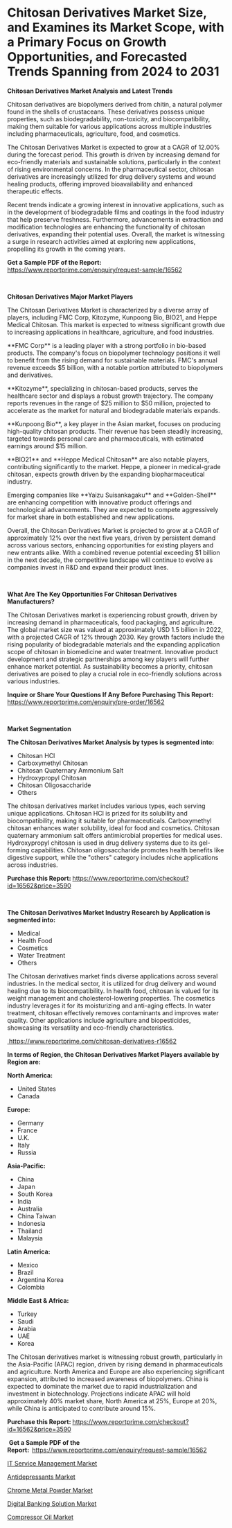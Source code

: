 <p><h1>Chitosan Derivatives Market Size, and Examines its Market Scope, with a Primary Focus on Growth Opportunities, and Forecasted Trends Spanning from 2024 to 2031</h1></p><p><strong>Chitosan Derivatives Market Analysis and Latest Trends</strong></p>
<p><p>Chitosan derivatives are biopolymers derived from chitin, a natural polymer found in the shells of crustaceans. These derivatives possess unique properties, such as biodegradability, non-toxicity, and biocompatibility, making them suitable for various applications across multiple industries including pharmaceuticals, agriculture, food, and cosmetics.</p><p>The Chitosan Derivatives Market is expected to grow at a CAGR of 12.00% during the forecast period. This growth is driven by increasing demand for eco-friendly materials and sustainable solutions, particularly in the context of rising environmental concerns. In the pharmaceutical sector, chitosan derivatives are increasingly utilized for drug delivery systems and wound healing products, offering improved bioavailability and enhanced therapeutic effects.</p><p>Recent trends indicate a growing interest in innovative applications, such as in the development of biodegradable films and coatings in the food industry that help preserve freshness. Furthermore, advancements in extraction and modification technologies are enhancing the functionality of chitosan derivatives, expanding their potential uses. Overall, the market is witnessing a surge in research activities aimed at exploring new applications, propelling its growth in the coming years.</p></p>
<p><strong>Get a Sample PDF of the Report:&nbsp;</strong> <a href="https://www.reportprime.com/enquiry/request-sample/16562?utm_campaign=117&utm_medium=2&utm_source=Github&utm_content=ia&utm_term=23112024&utm_id=chitosan-derivatives">https://www.reportprime.com/enquiry/request-sample/16562</a></p>
<p>&nbsp;</p>
<p><strong>Chitosan Derivatives Major Market Players</strong></p>
<p><p>The Chitosan Derivatives Market is characterized by a diverse array of players, including FMC Corp, Kitozyme, Kunpoong Bio, BIO21, and Heppe Medical Chitosan. This market is expected to witness significant growth due to increasing applications in healthcare, agriculture, and food industries.</p><p>**FMC Corp** is a leading player with a strong portfolio in bio-based products. The company's focus on biopolymer technology positions it well to benefit from the rising demand for sustainable materials. FMC's annual revenue exceeds $5 billion, with a notable portion attributed to biopolymers and derivatives.</p><p>**Kitozyme**, specializing in chitosan-based products, serves the healthcare sector and displays a robust growth trajectory. The company reports revenues in the range of $25 million to $50 million, projected to accelerate as the market for natural and biodegradable materials expands.</p><p>**Kunpoong Bio**, a key player in the Asian market, focuses on producing high-quality chitosan products. Their revenue has been steadily increasing, targeted towards personal care and pharmaceuticals, with estimated earnings around $15 million.</p><p>**BIO21** and **Heppe Medical Chitosan** are also notable players, contributing significantly to the market. Heppe, a pioneer in medical-grade chitosan, expects growth driven by the expanding biopharmaceutical industry.</p><p>Emerging companies like **Yaizu Suisankagaku** and **Golden-Shell** are enhancing competition with innovative product offerings and technological advancements. They are expected to compete aggressively for market share in both established and new applications.</p><p>Overall, the Chitosan Derivatives Market is projected to grow at a CAGR of approximately 12% over the next five years, driven by persistent demand across various sectors, enhancing opportunities for existing players and new entrants alike. With a combined revenue potential exceeding $1 billion in the next decade, the competitive landscape will continue to evolve as companies invest in R&D and expand their product lines.</p></p>
<p>&nbsp;</p>
<p><strong>What Are The Key Opportunities For Chitosan Derivatives Manufacturers?</strong></p>
<p><p>The Chitosan Derivatives market is experiencing robust growth, driven by increasing demand in pharmaceuticals, food packaging, and agriculture. The global market size was valued at approximately USD 1.5 billion in 2022, with a projected CAGR of 12% through 2030. Key growth factors include the rising popularity of biodegradable materials and the expanding application scope of chitosan in biomedicine and water treatment. Innovative product development and strategic partnerships among key players will further enhance market potential. As sustainability becomes a priority, chitosan derivatives are poised to play a crucial role in eco-friendly solutions across various industries.</p></p>
<p><strong>Inquire or Share Your Questions If Any Before Purchasing This Report:</strong> <a href="https://www.reportprime.com/enquiry/pre-order/16562?utm_campaign=117&utm_medium=2&utm_source=Github&utm_content=ia&utm_term=23112024&utm_id=chitosan-derivatives">https://www.reportprime.com/enquiry/pre-order/16562</a></p>
<p>&nbsp;</p>
<p><strong>Market Segmentation</strong></p>
<p><strong>The Chitosan Derivatives Market Analysis by types is segmented into:</strong></p>
<p><ul><li>Chitosan HCl</li><li>Carboxymethyl Chitosan</li><li>Chitosan Quaternary Ammonium Salt</li><li>Hydroxypropyl Chitosan</li><li>Chitosan Oligosaccharide</li><li>Others</li></ul></p>
<p><p>The chitosan derivatives market includes various types, each serving unique applications. Chitosan HCl is prized for its solubility and biocompatibility, making it suitable for pharmaceuticals. Carboxymethyl chitosan enhances water solubility, ideal for food and cosmetics. Chitosan quaternary ammonium salt offers antimicrobial properties for medical uses. Hydroxypropyl chitosan is used in drug delivery systems due to its gel-forming capabilities. Chitosan oligosaccharide promotes health benefits like digestive support, while the "others" category includes niche applications across industries.</p></p>
<p><strong>Purchase this Report:&nbsp;</strong><a href="https://www.reportprime.com/checkout?id=16562&price=3590&utm_campaign=117&utm_medium=2&utm_source=Github&utm_content=ia&utm_term=23112024&utm_id=chitosan-derivatives">https://www.reportprime.com/checkout?id=16562&price=3590</a></p>
<p>&nbsp;</p>
<p><strong>The Chitosan Derivatives Market Industry Research by Application is segmented into:</strong></p>
<p><ul><li>Medical</li><li>Health Food</li><li>Cosmetics</li><li>Water Treatment</li><li>Others</li></ul></p>
<p><p>The Chitosan derivatives market finds diverse applications across several industries. In the medical sector, it is utilized for drug delivery and wound healing due to its biocompatibility. In health food, chitosan is valued for its weight management and cholesterol-lowering properties. The cosmetics industry leverages it for its moisturizing and anti-aging effects. In water treatment, chitosan effectively removes contaminants and improves water quality. Other applications include agriculture and biopesticides, showcasing its versatility and eco-friendly characteristics.</p></p>
<p><a href="https://www.reportprime.com/chitosan-derivatives-r16562?utm_campaign=117&utm_medium=2&utm_source=Github&utm_content=ia&utm_term=23112024&utm_id=chitosan-derivatives">&nbsp;https://www.reportprime.com/chitosan-derivatives-r16562</a></p>
<p><strong>In terms of Region, the Chitosan Derivatives Market Players available by Region are:</strong></p>
<p>
    <p> <strong> North America: </strong>
        <ul>
            <li>United States</li>
            <li>Canada</li>
        </ul>
        </p> 
    <p> <strong> Europe: </strong>
        <ul>
            <li>Germany</li>
            <li>France</li>
            <li>U.K.</li>
            <li>Italy</li>
            <li>Russia</li>
        </ul>
        </p> 
    <p> <strong> Asia-Pacific: </strong>
        <ul>
            <li>China</li>
            <li>Japan</li>
            <li>South Korea</li>
            <li>India</li>
            <li>Australia</li>
            <li>China Taiwan</li>
            <li>Indonesia</li>
            <li>Thailand</li>
            <li>Malaysia</li>
        </ul>
        </p> 
    <p> <strong> Latin America: </strong>
        <ul>
            <li>Mexico</li>
            <li>Brazil</li>
            <li>Argentina Korea</li>
            <li>Colombia</li>
        </ul>
        </p> 
    <p> <strong> Middle East & Africa: </strong>
        <ul>
            <li>Turkey</li>
            <li>Saudi</li>
            <li>Arabia</li>
            <li>UAE</li>
            <li>Korea</li>
        </ul>
    </p>
    </p>
<p><p>The Chitosan derivatives market is witnessing robust growth, particularly in the Asia-Pacific (APAC) region, driven by rising demand in pharmaceuticals and agriculture. North America and Europe are also experiencing significant expansion, attributed to increased awareness of biopolymers. China is expected to dominate the market due to rapid industrialization and investment in biotechnology. Projections indicate APAC will hold approximately 40% market share, North America at 25%, Europe at 20%, while China is anticipated to contribute around 15%.</p></p>
<p><strong>Purchase this Report: </strong><a href="https://www.reportprime.com/checkout?id=16562&price=3590&utm_campaign=117&utm_medium=2&utm_source=Github&utm_content=ia&utm_term=23112024&utm_id=chitosan-derivatives">https://www.reportprime.com/checkout?id=16562&price=3590</a></p>
<p>&nbsp;<strong>Get a Sample PDF of the Report:&nbsp;&nbsp;</strong><a href="https://www.reportprime.com/enquiry/request-sample/16562?utm_campaign=117&utm_medium=2&utm_source=Github&utm_content=ia&utm_term=23112024&utm_id=chitosan-derivatives">https://www.reportprime.com/enquiry/request-sample/16562</a></p>
<p><strong></strong></p>
<p><p><a href="https://issuu.com/reportprime-2/docs/it-service-management-market-size-2_70d538c61b4ddd?utm_campaign=117&utm_medium=2&utm_source=Github&utm_content=ia&utm_term=23112024&utm_id=chitosan-derivatives">IT Service Management Market</a></p><p><a href="https://www.linkedin.com/pulse/swot-analysis-antidepressants-market-business-insights-cmlrf?utm_campaign=117&utm_medium=2&utm_source=Github&utm_content=ia&utm_term=23112024&utm_id=chitosan-derivatives">Antidepressants Market</a></p><p><a href="https://github.com/HobertDavis43/Market-Research-Report-List-1/blob/main/chrome-metal-powder-market.md?utm_campaign=117&utm_medium=2&utm_source=Github&utm_content=ia&utm_term=23112024&utm_id=chitosan-derivatives">Chrome Metal Powder Market</a></p><p><a href="https://www.linkedin.com/pulse/evaluating-digital-banking-solution-market-2024-2031-trends-growth-kxnic?utm_campaign=117&utm_medium=2&utm_source=Github&utm_content=ia&utm_term=23112024&utm_id=chitosan-derivatives">Digital Banking Solution Market</a></p><p><a href="https://github.com/AshikRahman991/Market-Research-Report-List-1/blob/main/compressor-oil-market.md?utm_campaign=117&utm_medium=2&utm_source=Github&utm_content=ia&utm_term=23112024&utm_id=chitosan-derivatives">Compressor Oil Market</a></p></p>